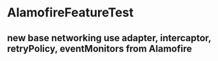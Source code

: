 # AlamofireFeatureTest
## new base networking use adapter, intercaptor, retryPolicy, eventMonitors from Alamofire
